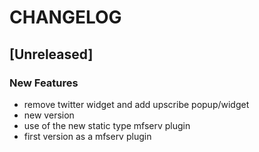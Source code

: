 # CHANGELOG


## [Unreleased]

### New Features
- remove twitter widget and add upscribe popup/widget
- new version
- use of the new static type mfserv plugin
- first version as a mfserv plugin






